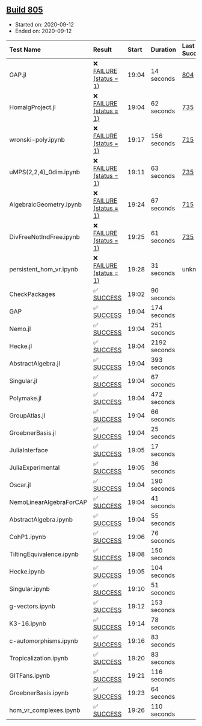 ## [Build 805](https://oscarci.mathematik.uni-kl.de/job/oscar-stable/805/)

* Started on: 2020-09-12
* Ended on: 2020-09-12

| Test Name    | Result | Start | Duration | Last Success | First Failure |
|:-------------|:-------|:------|:---------|:-------------|:--------------|
| GAP.jl | ❌ [FAILURE (status = 1)](https://oscarci.mathematik.uni-kl.de/job/oscar-stable/805/artifact/logs/build-805/GAP.jl.log) | 19:04 | 14 seconds | [804](https://oscarci.mathematik.uni-kl.de/job/oscar-stable/804/) | [805](https://oscarci.mathematik.uni-kl.de/job/oscar-stable/805/) |
| HomalgProject.jl | ❌ [FAILURE (status = 1)](https://oscarci.mathematik.uni-kl.de/job/oscar-stable/805/artifact/logs/build-805/HomalgProject.jl.log) | 19:04 | 62 seconds | [735](https://oscarci.mathematik.uni-kl.de/job/oscar-stable/735/) | [736](https://oscarci.mathematik.uni-kl.de/job/oscar-stable/736/) |
| wronski-poly.ipynb | ❌ [FAILURE (status = 1)](https://oscarci.mathematik.uni-kl.de/job/oscar-stable/805/artifact/logs/build-805/wronski-poly.ipynb.log) | 19:17 | 156 seconds | [715](https://oscarci.mathematik.uni-kl.de/job/oscar-stable/715/) | [716](https://oscarci.mathematik.uni-kl.de/job/oscar-stable/716/) |
| uMPS(2,2,4)_0dim.ipynb | ❌ [FAILURE (status = 1)](https://oscarci.mathematik.uni-kl.de/job/oscar-stable/805/artifact/logs/build-805/uMPS-2-2-4-_0dim.ipynb.log) | 19:11 | 63 seconds | [735](https://oscarci.mathematik.uni-kl.de/job/oscar-stable/735/) | [736](https://oscarci.mathematik.uni-kl.de/job/oscar-stable/736/) |
| AlgebraicGeometry.ipynb | ❌ [FAILURE (status = 1)](https://oscarci.mathematik.uni-kl.de/job/oscar-stable/805/artifact/logs/build-805/AlgebraicGeometry.ipynb.log) | 19:24 | 67 seconds | [715](https://oscarci.mathematik.uni-kl.de/job/oscar-stable/715/) | [716](https://oscarci.mathematik.uni-kl.de/job/oscar-stable/716/) |
| DivFreeNotIndFree.ipynb | ❌ [FAILURE (status = 1)](https://oscarci.mathematik.uni-kl.de/job/oscar-stable/805/artifact/logs/build-805/DivFreeNotIndFree.ipynb.log) | 19:25 | 61 seconds | [735](https://oscarci.mathematik.uni-kl.de/job/oscar-stable/735/) | [736](https://oscarci.mathematik.uni-kl.de/job/oscar-stable/736/) |
| persistent_hom_vr.ipynb | ❌ [FAILURE (status = 1)](https://oscarci.mathematik.uni-kl.de/job/oscar-stable/805/artifact/logs/build-805/persistent_hom_vr.ipynb.log) | 19:28 | 31 seconds | unknown | unknown |
| CheckPackages | ✅ [SUCCESS](https://oscarci.mathematik.uni-kl.de/job/oscar-stable/805/artifact/logs/build-805/CheckPackages.log) | 19:02 | 90 seconds |  |  |
| GAP | ✅ [SUCCESS](https://oscarci.mathematik.uni-kl.de/job/oscar-stable/805/artifact/logs/build-805/GAP.log) | 19:04 | 174 seconds |  |  |
| Nemo.jl | ✅ [SUCCESS](https://oscarci.mathematik.uni-kl.de/job/oscar-stable/805/artifact/logs/build-805/Nemo.jl.log) | 19:04 | 251 seconds |  |  |
| Hecke.jl | ✅ [SUCCESS](https://oscarci.mathematik.uni-kl.de/job/oscar-stable/805/artifact/logs/build-805/Hecke.jl.log) | 19:04 | 2192 seconds |  |  |
| AbstractAlgebra.jl | ✅ [SUCCESS](https://oscarci.mathematik.uni-kl.de/job/oscar-stable/805/artifact/logs/build-805/AbstractAlgebra.jl.log) | 19:04 | 393 seconds |  |  |
| Singular.jl | ✅ [SUCCESS](https://oscarci.mathematik.uni-kl.de/job/oscar-stable/805/artifact/logs/build-805/Singular.jl.log) | 19:04 | 67 seconds |  |  |
| Polymake.jl | ✅ [SUCCESS](https://oscarci.mathematik.uni-kl.de/job/oscar-stable/805/artifact/logs/build-805/Polymake.jl.log) | 19:04 | 472 seconds |  |  |
| GroupAtlas.jl | ✅ [SUCCESS](https://oscarci.mathematik.uni-kl.de/job/oscar-stable/805/artifact/logs/build-805/GroupAtlas.jl.log) | 19:04 | 66 seconds |  |  |
| GroebnerBasis.jl | ✅ [SUCCESS](https://oscarci.mathematik.uni-kl.de/job/oscar-stable/805/artifact/logs/build-805/GroebnerBasis.jl.log) | 19:04 | 25 seconds |  |  |
| JuliaInterface | ✅ [SUCCESS](https://oscarci.mathematik.uni-kl.de/job/oscar-stable/805/artifact/logs/build-805/JuliaInterface.log) | 19:05 | 17 seconds |  |  |
| JuliaExperimental | ✅ [SUCCESS](https://oscarci.mathematik.uni-kl.de/job/oscar-stable/805/artifact/logs/build-805/JuliaExperimental.log) | 19:05 | 36 seconds |  |  |
| Oscar.jl | ✅ [SUCCESS](https://oscarci.mathematik.uni-kl.de/job/oscar-stable/805/artifact/logs/build-805/Oscar.jl.log) | 19:04 | 190 seconds |  |  |
| NemoLinearAlgebraForCAP | ✅ [SUCCESS](https://oscarci.mathematik.uni-kl.de/job/oscar-stable/805/artifact/logs/build-805/NemoLinearAlgebraForCAP.log) | 19:04 | 41 seconds |  |  |
| AbstractAlgebra.ipynb | ✅ [SUCCESS](https://oscarci.mathematik.uni-kl.de/job/oscar-stable/805/artifact/logs/build-805/AbstractAlgebra.ipynb.log) | 19:04 | 55 seconds |  |  |
| CohP1.ipynb | ✅ [SUCCESS](https://oscarci.mathematik.uni-kl.de/job/oscar-stable/805/artifact/logs/build-805/CohP1.ipynb.log) | 19:06 | 76 seconds |  |  |
| TiltingEquivalence.ipynb | ✅ [SUCCESS](https://oscarci.mathematik.uni-kl.de/job/oscar-stable/805/artifact/logs/build-805/TiltingEquivalence.ipynb.log) | 19:08 | 150 seconds |  |  |
| Hecke.ipynb | ✅ [SUCCESS](https://oscarci.mathematik.uni-kl.de/job/oscar-stable/805/artifact/logs/build-805/Hecke.ipynb.log) | 19:05 | 104 seconds |  |  |
| Singular.ipynb | ✅ [SUCCESS](https://oscarci.mathematik.uni-kl.de/job/oscar-stable/805/artifact/logs/build-805/Singular.ipynb.log) | 19:10 | 51 seconds |  |  |
| g-vectors.ipynb | ✅ [SUCCESS](https://oscarci.mathematik.uni-kl.de/job/oscar-stable/805/artifact/logs/build-805/g-vectors.ipynb.log) | 19:12 | 153 seconds |  |  |
| K3-16.ipynb | ✅ [SUCCESS](https://oscarci.mathematik.uni-kl.de/job/oscar-stable/805/artifact/logs/build-805/K3-16.ipynb.log) | 19:14 | 78 seconds |  |  |
| c-automorphisms.ipynb | ✅ [SUCCESS](https://oscarci.mathematik.uni-kl.de/job/oscar-stable/805/artifact/logs/build-805/c-automorphisms.ipynb.log) | 19:16 | 83 seconds |  |  |
| Tropicalization.ipynb | ✅ [SUCCESS](https://oscarci.mathematik.uni-kl.de/job/oscar-stable/805/artifact/logs/build-805/Tropicalization.ipynb.log) | 19:20 | 83 seconds |  |  |
| GITFans.ipynb | ✅ [SUCCESS](https://oscarci.mathematik.uni-kl.de/job/oscar-stable/805/artifact/logs/build-805/GITFans.ipynb.log) | 19:21 | 116 seconds |  |  |
| GroebnerBasis.ipynb | ✅ [SUCCESS](https://oscarci.mathematik.uni-kl.de/job/oscar-stable/805/artifact/logs/build-805/GroebnerBasis.ipynb.log) | 19:23 | 64 seconds |  |  |
| hom_vr_complexes.ipynb | ✅ [SUCCESS](https://oscarci.mathematik.uni-kl.de/job/oscar-stable/805/artifact/logs/build-805/hom_vr_complexes.ipynb.log) | 19:26 | 110 seconds |  |  |
